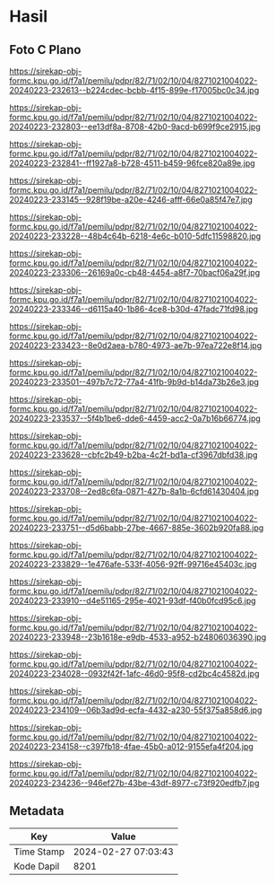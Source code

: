 # Hasil

## Foto C Plano

https://sirekap-obj-formc.kpu.go.id/f7a1/pemilu/pdpr/82/71/02/10/04/8271021004022-20240223-232613--b224cdec-bcbb-4f15-899e-f17005bc0c34.jpg

https://sirekap-obj-formc.kpu.go.id/f7a1/pemilu/pdpr/82/71/02/10/04/8271021004022-20240223-232803--ee13df8a-8708-42b0-9acd-b699f9ce2915.jpg

https://sirekap-obj-formc.kpu.go.id/f7a1/pemilu/pdpr/82/71/02/10/04/8271021004022-20240223-232841--ff1927a8-b728-4511-b459-96fce820a89e.jpg

https://sirekap-obj-formc.kpu.go.id/f7a1/pemilu/pdpr/82/71/02/10/04/8271021004022-20240223-233145--928f19be-a20e-4246-afff-66e0a85f47e7.jpg

https://sirekap-obj-formc.kpu.go.id/f7a1/pemilu/pdpr/82/71/02/10/04/8271021004022-20240223-233228--48b4c64b-6218-4e6c-b010-5dfc11598820.jpg

https://sirekap-obj-formc.kpu.go.id/f7a1/pemilu/pdpr/82/71/02/10/04/8271021004022-20240223-233306--26169a0c-cb48-4454-a8f7-70bacf06a29f.jpg

https://sirekap-obj-formc.kpu.go.id/f7a1/pemilu/pdpr/82/71/02/10/04/8271021004022-20240223-233346--d6115a40-1b86-4ce8-b30d-47fadc71fd98.jpg

https://sirekap-obj-formc.kpu.go.id/f7a1/pemilu/pdpr/82/71/02/10/04/8271021004022-20240223-233423--8e0d2aea-b780-4973-ae7b-97ea722e8f14.jpg

https://sirekap-obj-formc.kpu.go.id/f7a1/pemilu/pdpr/82/71/02/10/04/8271021004022-20240223-233501--497b7c72-77a4-41fb-9b9d-b14da73b26e3.jpg

https://sirekap-obj-formc.kpu.go.id/f7a1/pemilu/pdpr/82/71/02/10/04/8271021004022-20240223-233537--5f4b1be6-dde6-4459-acc2-0a7b16b66774.jpg

https://sirekap-obj-formc.kpu.go.id/f7a1/pemilu/pdpr/82/71/02/10/04/8271021004022-20240223-233628--cbfc2b49-b2ba-4c2f-bd1a-cf3967dbfd38.jpg

https://sirekap-obj-formc.kpu.go.id/f7a1/pemilu/pdpr/82/71/02/10/04/8271021004022-20240223-233708--2ed8c6fa-0871-427b-8a1b-6cfd61430404.jpg

https://sirekap-obj-formc.kpu.go.id/f7a1/pemilu/pdpr/82/71/02/10/04/8271021004022-20240223-233751--d5d6babb-27be-4667-885e-3602b920fa88.jpg

https://sirekap-obj-formc.kpu.go.id/f7a1/pemilu/pdpr/82/71/02/10/04/8271021004022-20240223-233829--1e476afe-533f-4056-92ff-99716e45403c.jpg

https://sirekap-obj-formc.kpu.go.id/f7a1/pemilu/pdpr/82/71/02/10/04/8271021004022-20240223-233910--d4e51165-295e-4021-93df-f40b0fcd95c6.jpg

https://sirekap-obj-formc.kpu.go.id/f7a1/pemilu/pdpr/82/71/02/10/04/8271021004022-20240223-233948--23b1618e-e9db-4533-a952-b24806036390.jpg

https://sirekap-obj-formc.kpu.go.id/f7a1/pemilu/pdpr/82/71/02/10/04/8271021004022-20240223-234028--0932f42f-1afc-46d0-95f8-cd2bc4c4582d.jpg

https://sirekap-obj-formc.kpu.go.id/f7a1/pemilu/pdpr/82/71/02/10/04/8271021004022-20240223-234109--06b3ad9d-ecfa-4432-a230-55f375a858d6.jpg

https://sirekap-obj-formc.kpu.go.id/f7a1/pemilu/pdpr/82/71/02/10/04/8271021004022-20240223-234158--c397fb18-4fae-45b0-a012-9155efa4f204.jpg

https://sirekap-obj-formc.kpu.go.id/f7a1/pemilu/pdpr/82/71/02/10/04/8271021004022-20240223-234236--946ef27b-43be-43df-8977-c73f920edfb7.jpg


## Metadata

| Key        | Value               |
| ---------- | ------------------- |
| Time Stamp | 2024-02-27 07:03:43 |
| Kode Dapil | 8201                |



